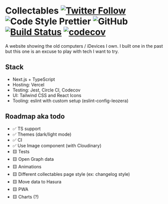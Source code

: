 # Collectables [![Twitter Follow](https://img.shields.io/twitter/follow/leozera?label=Follow%20on%20Twitter)](https://twitter.com/leozera/) ![Code Style Prettier](https://img.shields.io/badge/code_style-prettier-ff69b4.svg) ![GitHub](https://img.shields.io/github/license/leonardofaria/collectables) [![Build Status](https://travis-ci.com/leonardofaria/collectables.svg?branch=main)](https://travis-ci.com/leonardofaria/collectables) [![codecov](https://codecov.io/gh/leonardofaria/collectables/branch/main/graph/badge.svg?token=Y9Q5WRT1YY)](https://codecov.io/gh/leonardofaria/collectables)

A website showing the old computers / iDevices I own. I built one in the past but this one is an excuse to play with tech I want to try.

## Stack

- Next.js + TypeScript
- Hosting: Vercel
- Testing: Jest, Circle CI, Codecov
- UI: Tailwind CSS and React Icons
- Tooling: eslint with custom setup (eslint-config-leozera)

## Roadmap aka todo

- ✅ TS support
- ✅ Themes (dark/light mode)
- ✅ CI
- ✅ Use Image component (with Cloudinary)
- 🟨 Tests
- 🟨 Open Graph data
- 🟨 Animations
- 🟨 Different collectables page style (ex: changelog style)
- 🟨 Move data to Hasura
- 🟨 PWA
- 🟨 Charts (?)
